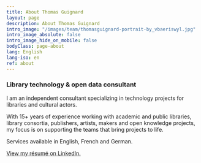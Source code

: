 ```yaml
---
title: About Thomas Guignard
layout: page
description: About Thomas Guignard
intro_image: "/images/team/thomasguignard-portrait-by_vbaeriswyl.jpg"
intro_image_absolute: false
intro_image_hide_on_mobile: false
bodyClass: page-about
lang: English
lang-iso: en
ref: about
---
```


### Library technology & open data consultant

I am an independent consultant specializing in technology projects for libraries and cultural actors.

With 15+ years of experience working with academic and public libraries, library consortia, publishers, artists, makers and open knowledge projects, my focus is on supporting the teams that bring projects to life.

Services available in English, French and German.

[View my résumé on LinkedIn.](https://www.linkedin.com/in/thomasguignard/)